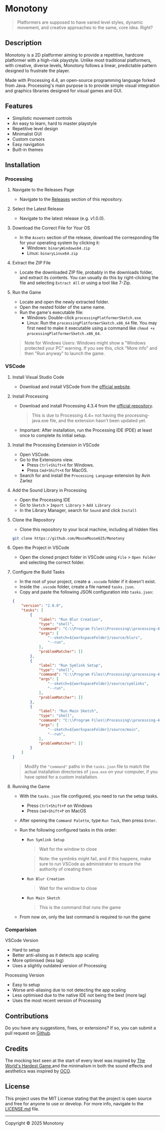# Monotony

>   Platformers are supposed to have varied level styles, dynamic movement, and creative approaches to the same, core idea. Right?

## Description

Monotony is a 2D platformer aiming to provide a repetitive, hardcore platformer with a high-risk playstyle. Unlike most traditional platformers, with creative, diverse levels, Monotony follows a linear, predictable pattern designed to frustrate the player.

Made with Processing 4.4, an open-source programming language forked from Java. Processing's main purpose is to provide simple visual integration and graphics libraries designed for visual games and GUI.

## Features

- Simplistic movement controls
- An easy to learn, hard to master playstyle
- Repetitive level design
- Minimalist GUI
- Custom cursors
- Easy navigation
- Built-in themes

## Installation

### Processing

1.  Navigate to the Releases Page
    -   Navigate to the [Releases](https://github.com/MouseMouse625/Monotony/releases) section of this repository.

2.  Select the Latest Release
    -   Navigate to the latest release (e.g. v1.0.0).

3.  Download the Correct File for Your OS
    -   In the `Assets` section of the release, download the corresponding file for your operating system by clicking it:
        -   Windows: `binaryWindows64.zip`
        -   Linux: `binaryLinux64.zip`

4.  Extract the ZIP File
    -   Locate the downloaded ZIP file, probably in the downloads folder, and extract its contents. You can usually do this by right-clicking the file and selecting `Extract All` or using a tool like 7-Zip.

5.  Run the Game
    -   Locate and open the newly extracted folder.
    -   Open the nested folder of the same name.
    -   Run the game's executable file:
        -   Windows: Double-click `processingPlatformerSketch.exe`
        -   Linux: Run the `processingPlatformerSketch.x86_64` file. You may first need to make it executable using a command like `chmod +x processingPlatformerSketch.x86_64`.

    >   Note for Windows Users: Windows might show a "Windows protected your PC" warning. If you see this, click "More info" and then "Run anyway" to launch the game.

### VSCode

1. Install Visual Studio Code
    -   Download and install VSCode from the [official website](https://code.visualstudio.com/).

2. Install Processing
    -   Download and install Processing 4.3.4 from the [official repository](https://github.com/processing/processing4/releases).

        >   This is due to Processing 4.4+ not having the processing-java.exe file, and the extension hasn't been updated yet.
    -   Important: After installation, run the Processing IDE (PDE) at least once to complete its initial setup.

3. Install the Processing Extension in VSCode
    -   Open VSCode.
    -   Go to the Extensions view.
        -   Press `Ctrl+Shift+X` for Windows.
        -   Press `Cmd+Shift+X` for MacOS.
    -    Search for and install the `Processing Language` extension by Avin Zarlez

4. Add the Sound Library in Processing
    -   Open the Processing IDE
    -   Go to `Sketch` > `Import Library` > `Add Library`
    -   In the Library Manager, search for `Sound` and click `Install`

5. Clone the Repository
    -   Clone this repository to your local machine, including all hidden files
   ```bash
   git clone https://github.com/MouseMouse625/Monotony
   ```

6. Open the Project in VSCode
    -   Open the cloned project folder in VSCode using `File` > `Open Folder` and selecting the correct folder.

7. Configure the Build Tasks
    -   In the root of your project, create a `.vscode` folder if it doesn't exist.
    -   Inside the `.vscode` folder, create a file named `tasks.json`.
    -   Copy and paste the following JSON configuration into `tasks.json`:
    ```json
    {
        "version": "2.0.0",
        "tasks": [
            {
                "label": "Run Blur Creation",
                "type": "shell",
                "command": "C:\\Program Files\\Processing\\processing-4.3\\processing-java.exe",
                "args": [
                    "--sketch=${workspaceFolder}/source/blurs",
                    "--run",
                ],
                "problemMatcher": []
            },
            {
                "label": "Run Symlink Setup",
                "type": "shell",
                "command": "C:\\Program Files\\Processing\\processing-4.3\\processing-java.exe",
                "args": [
                    "--sketch=${workspaceFolder}/source/symlinks",
                    "--run",
                ],
                "problemMatcher": []
            },
            {
                "label": "Run Main Sketch",
                "type": "shell",
                "command": "C:\\Program Files\\Processing\\processing-4.3\\processing-java.exe",
                "args": [
                    "--sketch=${workspaceFolder}/source/main",
                    "--run",
                ],
                "problemMatcher": []
            }
        ]
    }
    ```

    >   Modify the `"command"` paths in the `tasks.json` file to match the actual installation directories of `java.exe` on your computer, if you have opted for a custom installation.

8. Running the Game
    -   With the `tasks.json` file configured, you need to run the setup tasks.
        -   Press `Ctrl+Shift+P` on Windows
        -   Press `Cmd+Shift+P` on MacOS
    -   After opening the `Command Palette`, type `Run Task`, then press `Enter`.
    -   Run the following configured tasks in this order:
        -   `Run Symlink Setup`

            >   Wait for the window to close

            >   Note: the symlinks might fail, and if this happens, make sure to run VSCode as administrator to ensure the authority of creating them

        -   `Run Blur Creation`

            >   Wait for the window to close

        -   `Run Main Sketch`

            >   This is the command that runs the game
            
    -   From now on, only the last command is required to run the game

### Comparision

VSCode Version
-   Hard to setup
-   Better anti-alising as it detects app scaling
-   More optimised (less lag)
-   Uses a slightly outdated version of Processing

Processing Version
-   Easy to setup
-   Worse anti-aliasing due to not detecting the app scaling
-   Less optimised due to the native IDE not being the best (more lag)
-   Uses the most recent version of Processing

## Contributions

Do you have any suggestions, fixes, or extensions? If so, you can submit a pull request on [Github](https://github.com/MouseMouse625/Monotony/).

## Credits

The mocking text seen at the start of every level was inspired by [The World's Hardest Game](https://en.wikipedia.org/wiki/The_World%27s_Hardest_Game),and the minimalism in both the sound effects and aesthetics was inspired by [OCO](https://oco-game.com/).

## License

This project uses the MIT License stating that the project is open source and free for anyone to use or develop. For more info, navigate to the [LICENSE.md](https://github.com/MouseMouse625/Monotony/blob/main/LICENSE.md) file.

---

Copyright © 2025 Monotony
